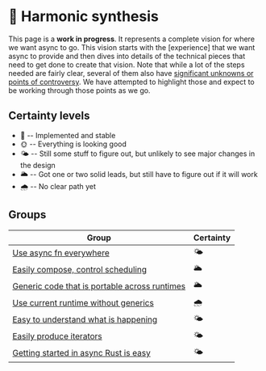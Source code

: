 # 🌈 Harmonic synthesis

This page is a **work in progress**. It represents a complete vision for where we want async to go. This vision starts with the [experience] that we want async to provide and then dives into details of the technical pieces that need to get done to create that vision. Note that while a lot of the steps needed are fairly clear, several of them also have [significant unknowns or points of controversy](./unresolved_questions.md). We have attempted to highlight those and expect to be working through those points as we go.

## Certainty levels

- 🌈 -- Implemented and stable
- 🌞 -- Everything is looking good
- 🌤️ -- Still some stuff to figure out, but unlikely to see major changes in the design
- 🌥️ -- Got one or two solid leads, but still have to figure out if it will work
- 🌧️ -- No clear path yet

## Groups

| Group                                           | Certainty |
| ----------------------------------------------- | --------- |
| [Use async fn everywhere]                       | 🌤️        |
| [Easily compose, control scheduling]            | 🌥️        |
| [Generic code that is portable across runtimes] | 🌥️        |
| [Use current runtime without generics]          | 🌧️        |
| [Easy to understand what is happening]          | 🌤️        |
| [Easily produce iterators]                      | 🌤️        |
| [Getting started in async Rust is easy]         | 🌤️        |

[use async fn everywhere]: ./vision/harmonic/async_fn_everywhere.md
[easily compose, control scheduling]: ./vision/harmonic/compose_control_scheduling.md
[generic code that is portable across runtimes]: ./vision/harmonic/portable_generic_code.md
[use current runtime without generics]: ./vision/harmonic/use_current_runtime.md
[easy to understand what is happening]: ./vision/harmonic/easy_to_understand.md
[easily produce iterators]: ./vision/harmonic/easily_produce_iterators.md
[getting started in async rust is easy]: ./vision/harmonic/getting_started.md
